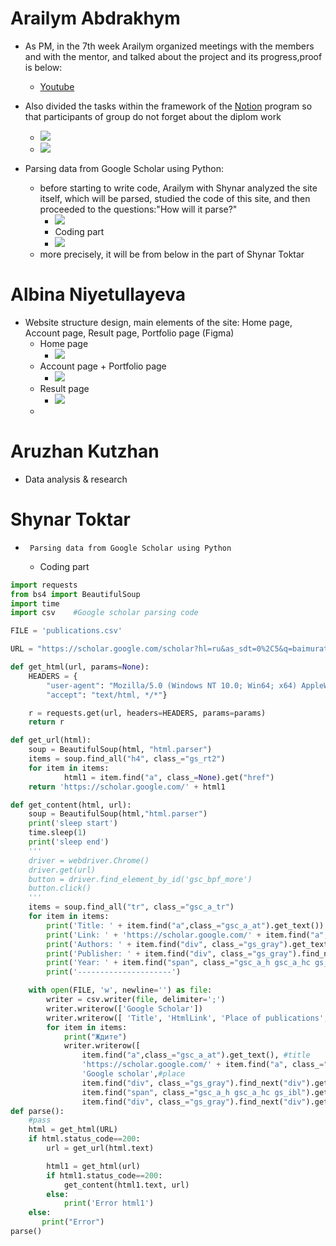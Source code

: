 # Arailym Abdrakhym
*    As PM, in the 7th week Arailym organized meetings with the members and with the mentor, and talked about the project and its progress,proof is below:
      + [Youtube](https://www.youtube.com/watch?v=7-47GCr_iGI)

*   Also divided the tasks within the framework of the [Notion](https://www.notion.so/c96f404fd204448ca2ba0e2da8b3b767?v=3b7a048427274732b44eaa8537c5ba3e) program so that participants of group do not forget about the diplom work
    + ![](https://github.com/SuleymanDemirelKazakhstan/diploma-project-april/blob/main/Diploma%20Document/figures/Снимок%20экрана%202022-03-14%20в%2004.52.05.png)
    + ![](https://github.com/SuleymanDemirelKazakhstan/diploma-project-april/blob/main/Diploma%20Document/figures/Снимок%20экрана%202022-03-14%20в%2004.50.57.png)
*  Parsing data from Google Scholar using Python:
    + before starting to write code, Arailym with Shynar analyzed the site itself, which will be parsed, studied the code of this site, and then proceeded to the questions:"How will it parse?"
       + ![](https://github.com/SuleymanDemirelKazakhstan/diploma-project-april/blob/main/Diploma%20Document/figures/Снимок%20экрана%202022-03-14%20в%2005.36.43.png)
       + Coding part
       + ![](https://github.com/SuleymanDemirelKazakhstan/diploma-project-april/blob/main/Diploma%20Document/figures/Снимок%20экрана%202022-03-14%20в%2005.27.55.png)
     + more precisely, it will be from below in the part of Shynar Toktar

# Albina Niyetullayeva
* Website structure design, main elements of the site: Home page, Account page, Result page, Portfolio page (Figma)
    * Home page
       + ![](https://github.com/SuleymanDemirelKazakhstan/diploma-project-april/blob/main/Diploma%20Document/figures/IMAGE%202022-03-14%2003:53:36.jpg)
   * Account page + Portfolio page
       + ![](https://github.com/SuleymanDemirelKazakhstan/diploma-project-april/blob/main/Diploma%20Document/figures/IMAGE%202022-03-14%2003:53:40.jpg)
   * Result page
       + ![](https://github.com/SuleymanDemirelKazakhstan/diploma-project-april/blob/main/Diploma%20Document/figures/IMAGE%202022-03-14%2003:53:43.jpg)
   * 
# Aruzhan Kutzhan

* Data analysis & research []()

# Shynar Toktar
*      Parsing data from Google Scholar using Python
    + Coding part
````py
import requests
from bs4 import BeautifulSoup
import time
import csv    #Google scholar parsing code

FILE = 'publications.csv'

URL = "https://scholar.google.com/scholar?hl=ru&as_sdt=0%2C5&q=baimuratov+o"

def get_html(url, params=None):
    HEADERS = {
        "user-agent": "Mozilla/5.0 (Windows NT 10.0; Win64; x64) AppleWebKit/537.36 (KHTML, like Gecko) Chrome/99.0.4844.51 Safari/537.36",
        "accept": "text/html, */*"}

    r = requests.get(url, headers=HEADERS, params=params)
    return r

def get_url(html):
    soup = BeautifulSoup(html, "html.parser")
    items = soup.find_all("h4", class_="gs_rt2")
    for item in items:
            html1 = item.find("a", class_=None).get("href")
    return 'https://scholar.google.com/' + html1

def get_content(html, url):
    soup = BeautifulSoup(html,"html.parser")
    print('sleep start')
    time.sleep(1)
    print('sleep end')
    '''
    driver = webdriver.Chrome()
    driver.get(url)
    button = driver.find_element_by_id('gsc_bpf_more')
    button.click()
    '''
    items = soup.find_all("tr", class_="gsc_a_tr")
    for item in items:
        print('Title: ' + item.find("a",class_="gsc_a_at").get_text())
        print('Link: ' + 'https://scholar.google.com/' + item.find("a", class_="gsc_a_at").get("href"))
        print('Authors: ' + item.find("div", class_="gs_gray").get_text())
        print('Publisher: ' + item.find("div", class_="gs_gray").find_next("div").get_text().rsplit(',', 1)[0])
        print('Year: ' + item.find("span", class_="gsc_a_h gsc_a_hc gs_ibl").get_text())
        print('---------------------')

    with open(FILE, 'w', newline='') as file:
        writer = csv.writer(file, delimiter=';')
        writer.writerow(['Google Scholar'])
        writer.writerow([ 'Title', 'HtmlLink', 'Place of publications', 'Publisher', 'Date', 'Pages'])
        for item in items:
            print("Ждите")
            writer.writerow([
                item.find("a",class_="gsc_a_at").get_text(), #title
                'https://scholar.google.com/' + item.find("a", class_="gsc_a_at").get("href"), #link
                'Google scholar',#place
                item.find("div", class_="gs_gray").find_next("div").get_text().rsplit(',', 1)[0], #publisher
                item.find("span", class_="gsc_a_h gsc_a_hc gs_ibl").get_text(), #date
                item.find("div", class_="gs_gray").find_next("div").get_text().rsplit(',', 2)[1]])  #pages
def parse():
    #pass
    html = get_html(URL)
    if html.status_code==200:
        url = get_url(html.text)

        html1 = get_html(url)
        if html1.status_code==200:
            get_content(html1.text, url)
        else:
            print('Error html1')
    else:
       print("Error")
parse()

````
